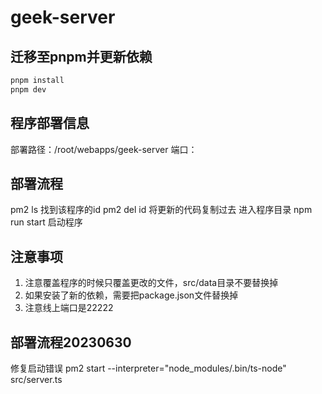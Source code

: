 # geek-server

## 迁移至pnpm并更新依赖
```bash
pnpm install
pnpm dev
```

## 程序部署信息
部署路径：/root/webapps/geek-server
端口：
## 部署流程
pm2 ls 找到该程序的id
pm2 del id
将更新的代码复制过去
进入程序目录
npm run start 启动程序

## 注意事项
1. 注意覆盖程序的时候只覆盖更改的文件，src/data目录不要替换掉
2. 如果安装了新的依赖，需要把package.json文件替换掉
2. 注意线上端口是22222


## 部署流程20230630
修复启动错误
pm2 start --interpreter="node_modules/.bin/ts-node" src/server.ts

